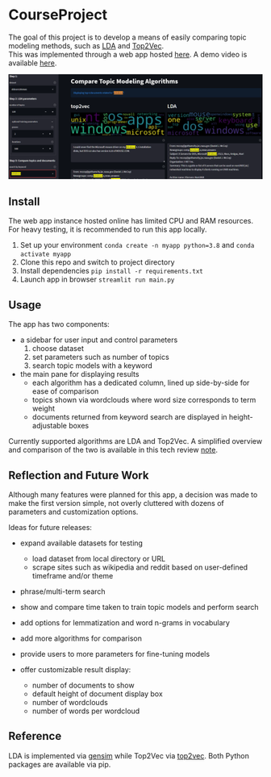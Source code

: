 # CourseProject 

The goal of this project is to develop a means of easily comparing topic modeling methods, such as [LDA](https://www.jmlr.org/papers/volume3/blei03a/blei03a.pdf) and [Top2Vec](https://arxiv.org/abs/2008.09470).  
This was implemented through a web app hosted [here](https://share.streamlit.io/wujameszj/courseproject/main/main.py).  A demo video is available [here](https://youtu.be/3oj7M-j5vPs).

![](data/windows-2pass500it120topic-short.PNG)


## Install

The web app instance hosted online has limited CPU and RAM resources.  
For heavy testing, it is recommended to run this app locally.  

1. Set up your environment `conda create -n myapp python=3.8` and `conda activate myapp`
1. Clone this repo and switch to project directory
1. Install dependencies `pip install -r requirements.txt`
1. Launch app in browser `streamlit run main.py`  


## Usage

The app has two components: 
- a sidebar for user input and control parameters
  1. choose dataset
  2. set parameters such as number of topics 
  3. search topic models with a keyword
- the main pane for displaying results
  - each algorithm has a dedicated column, lined up side-by-side for ease of comparison
  - topics shown via wordclouds where word size corresponds to term weight
  - documents returned from keyword search are displayed in height-adjustable boxes

Currently supported algorithms are LDA and Top2Vec.  A simplified overview and comparison of the two is available in this tech review [note](https://github.com/wujameszj/tech_review/blob/main/techreview.pdf).


## Reflection and Future Work

Although many features were planned for this app, a decision was made to make the first version simple, not overly cluttered with dozens of parameters and customization options. 

Ideas for future releases:
- expand available datasets for testing
  - load dataset from local directory or URL
  - scrape sites such as wikipedia and reddit based on user-defined timeframe and/or theme
- phrase/multi-term search
- show and compare time taken to train topic models and perform search 
- add options for lemmatization and word n-grams in vocabulary
- add more algorithms for comparison  
  
- provide users to more parameters for fine-tuning models
- offer customizable result display:
  - number of documents to show
  - default height of document display box
  - number of wordclouds
  - number of words per wordcloud


## Reference

LDA is implemented via [gensim](https://radimrehurek.com/gensim/auto_examples/tutorials/run_lda.html) while Top2Vec via [top2vec](https://github.com/ddangelov/Top2Vec).  Both Python packages are available via pip.